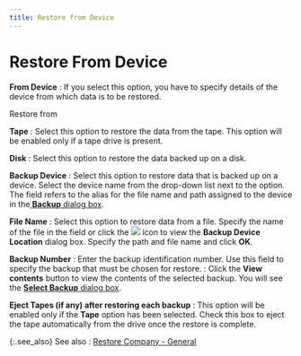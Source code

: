 ```yaml
---
title: Restore from Device
---
```


# Restore From Device


**From Device**
: If you select this option, you have to specify details  of the device from which data is to be restored.


Restore from


**Tape**
: Select this option to restore the data from the  tape. This option will be enabled only if a tape drive is present.


**Disk**
: Select this option to restore the data backed up  on a disk.


**Backup Device**
: Select this option to restore data that is backed  up on a device. Select the device name from the drop-down list next to  the option. The field refers to the alias for the file name and path assigned  to the device in the[ **Backup** dialog box]({{site.utl_baseurl}}/db-utils/database-backup/backup-dialog-box/backup_dialog_box_housekeeping_utility_content.html).


**File Name**
: Select this option to restore data from a file.  Specify the name of the file in the field or click the ![]({{site.utl_baseurl}}/img/utility_browse_button.gif) icon  to view the **Backup Device Location**  dialog box. Specify the path and file name and click **OK**.


**Backup Number**
: Enter the backup identification number. Use this  field to specify the backup that must be chosen for restore.
: Click the **View 
 contents** button to view the contents of the selected backup. You  will see the [**Select Backup** dialog box]({{site.utl_baseurl}}/misc/the_select_backup_dialog_box_restore_co.html).


**Eject Tapes (if any) after restoring each backup**
: This option will be enabled only if the **Tape**  option has been selected. Check this box to eject the tape automatically  from the drive once the restore is complete.


{:.see_also}
See also
: [Restore  Company - General]({{site.utl_baseurl}}/misc/restore_company_general_tab.html)
